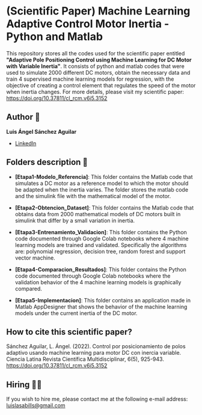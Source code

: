 # (Scientific Paper) Machine Learning Adaptive Control Motor Inertia - Python and Matlab 

This repository stores all the codes used for the scientific paper entitled **"Adaptive Pole Positioning Control using Machine Learning for DC Motor with Variable Inertia"**. It consists of python and matlab codes that were used to simulate 2000 different DC motors, obtain the necessary data and train 4 supervised machine learning models for regression, with the objective of creating a control element that regulates the speed of the motor when inertia changes. For more details, please visit my scientific paper: https://doi.org/10.37811/cl_rcm.v6i5.3152

## Author 👤
**Luis Ángel Sánchez Aguilar**

* [LinkedIn](https://www.linkedin.com/in/sanchezluismachinelearning/)

## Folders description 📁

* **[Etapa1-Modelo_Referencia]**: This folder contains the Matlab code that simulates a DC motor as a reference model to which the motor should be adapted when the inertia varies. The folder stores the matlab code and the simulink file with the mathematical model of the motor.

* **[Etapa2-Obtencion_Dataset]**: This folder contains the Matlab code that obtains data from 2000 mathematical models of DC motors built in simulink that differ by a small variation in inertia. 

* **[Etapa3-Entrenamiento_Validacion]**: This folder contains the Python code documented through Google Colab notebooks where 4 machine learning models are trained and validated. Specifically the algorithms are: polynomial regression, decision tree, random forest and support vector machine.

* **[Etapa4-Comparacion_Resultados]**: This folder contains the Python code documented through Google Colab notebooks where the validation behavior of the 4 machine learning models is graphically compared.

* **[Etapa5-Implementacion]**: This folder contains an application made in Matlab AppDesigner that shows the behavior of the machine learning models under the current inertia of the DC motor.

## How to cite this scientific paper?
Sánchez Aguilar, L. Ángel. (2022). Control por posicionamiento de polos adaptivo usando machine learning para motor DC con inercia variable. Ciencia Latina Revista Científica Multidisciplinar, 6(5), 925-943. https://doi.org/10.37811/cl_rcm.v6i5.3152

## Hiring 🤝🏿
If you wish to hire me, please contact me at the following e-mail address: luislasabills@gmail.com
